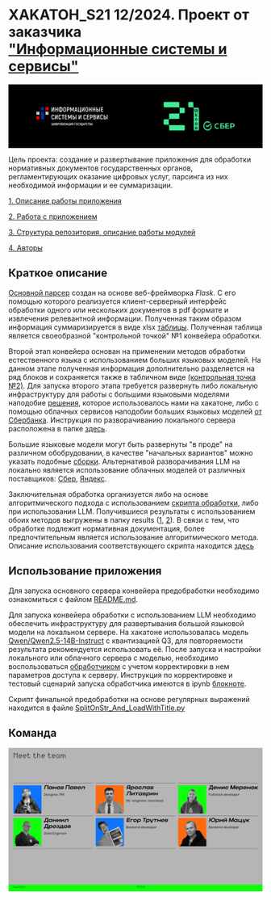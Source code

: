 # XAKATOH_S21 12/2024. Проект от заказчика <br>["Информационные системы и сервисы"](https://www.isands.ru/company/)
<p align="center">
<img src = 'logo.png' alt = 'Team logo' align='center'/>
</p>

Цель проекта: создание и развертывание приложения для обработки нормативных документов государственных органов, регламентирующих оказание цифровых услуг, парсинга из них необходимой информации и ее суммаризации.

[1. Описание работы приложения](#краткое-описание)

[2. Работа с приложением](#использование-приложения)

[3. Структура репозитория, описание работы модулей](#подробное-описание-структуры-репозитория)

[4. Авторы](README.md#команда)

## Краткое описание

[Основной парсер](src/main_parser) создан на основе веб-фреймворка *Flask*. C его помощью которого реализуется клиент-серверный интерфейс обработки одного или нескольких документов в pdf формате и извлечения релевантной информации. Полученная таким образом информация суммаризируется в виде xlsx [таблицы](results/result_cp1.xlsx). Полученная таблица является своеобразной "контрольной точкой" №1 конвейера обработки. 

Второй этап конвейера основан на применении методов обработки естественного языка с использованием больших языковых моделей. На данном этапе полученная информация дополнительно разделяется на ряд блоков и сохраняется также в табличном виде [(контрольная точка №2)](results/result_cp2.xlsx). Для запуска второго этапа требуется развернуть либо локальную инфраструктуру для работы с большими языковыми моделями наподобие [решения](src/llm_processing/llm_server.py), которое использовалось нами на хакатоне, либо с помощью облачных сервисов наподобии больших языковых моделей [от Сбербанка](https://developers.sber.ru/docs/ru/gigachat/api/overview). Инструкция по разворачиванию локального сервера расположена в папке [здесь](src/llm_processing/README.md).

Большие языковые модели могут быть развернуты "в проде" на различном обобрудовании, в качестве "начальных вариантов" можно указать подобные [сборки](https://tinygrad.org/#tinybox). Альтернативой разворачивания LLM на локально является использование облачных моделей от различных поставщиков: [Сбер](hhttps://developers.sber.ru/docs/ru/gigachat/api/tariffs), [Яндекс](https://yandex.cloud/ru/docs/foundation-models/pricing).

Заключительная обработка организуется либо на основе алгоритмического подхода с использованием [скрипта обработки](src/editStrOnExcelWithMarker/SplitOnStr_And_LoadWithTitle.py), либо при использовании LLM. Получившиеся результаты с использованием обоих методов выгружены в папку results ([1](results/result_cp3_v1.xlsx), [2](results/result_cp3_v3.xlsx)). В связи с тем, что обработке подлежит нормативная документация, более предпочтительным является использование алгоритмического метода. Описание использования соответствующего скрипта находится [здесь](src/editStrOnExcelWithMarker/README.md)

## Использование приложения

Для запуска основного сервера конвейера предобработки необходимо ознакомиться с файлом [README.md](src/server/README.md).

Для запуска конвейера обработки с использованием LLM необходимо обеспечить инфраструктуру для развертывания большой языковой модели на локальном сервере. На хакатоне использовалась модель [Qwen/Qwen2.5-14B-Instruct](https://huggingface.co/Qwen/Qwen2.5-14B-Instruct) с квантизацией Q3, для повторяемости результата рекомендуется использовать её. После запуска и настройки локального или облачного сервера с моделью, необходимо воспользоваться [обработчиком](src/llm_processing/llm_preproc.py) с учетом корректировки в нем параметров доступа к серверу. Инструкция по корректировке и тестовый сценарий запуска обработчика имеются в ipynb [блокноте](src/llm_processing/llm_preproc_test.ipynb).

Скрипт финальной предобработки на основе регулярных выражений находится в файле [SplitOnStr_And_LoadWithTitle.py](src/editStrOnExcelWithMarker/SplitOnStr_And_LoadWithTitle.py) 

## Команда
<p align="center">
<img src = 'team.png' alt = 'Team logo' align='center'/>
</p>
